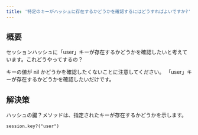 ```yaml
---
title: '特定のキーがハッシュに存在するかどうかを確認するにはどうすればよいですか?'
---
```


## 概要
セッションハッシュに「user」キーが存在するかどうかを確認したいと考えています。これどうやってするの？

キーの値が nil かどうかを確認したくないことに注意してください。 「user」キーが存在するかどうかを確認したいだけです。

## 解決策
ハッシュの鍵？メソッドは、指定されたキーが存在するかどうかを示します。

```
session.key?("user")

```
